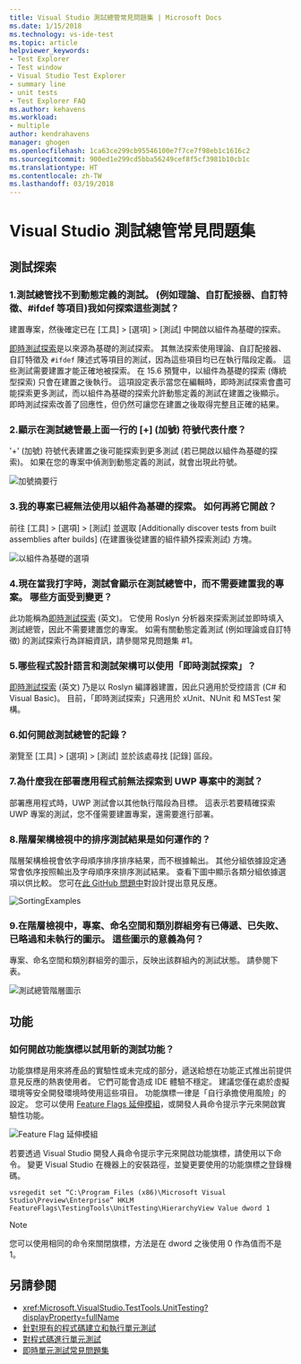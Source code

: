 ```yaml
---
title: Visual Studio 測試總管常見問題集 | Microsoft Docs
ms.date: 1/15/2018
ms.technology: vs-ide-test
ms.topic: article
helpviewer_keywords:
- Test Explorer
- Test window
- Visual Studio Test Explorer
- summary line
- unit tests
- Test Explorer FAQ
ms.author: kehavens
ms.workload:
- multiple
author: kendrahavens
manager: ghogen
ms.openlocfilehash: 1ca63ce299cb95546100e7f7ce7f98eb1c1616c2
ms.sourcegitcommit: 900ed1e299cd5bba56249cef8f5cf3981b10cb1c
ms.translationtype: HT
ms.contentlocale: zh-TW
ms.lasthandoff: 03/19/2018
---
```

# <a name="visual-studio-test-explorer-faq"></a>Visual Studio 測試總管常見問題集

## <a name="test-discovery"></a>測試探索

### <a name="1-the-test-explorer-is-not-discovering-my-tests-that-are-dynamically-defined-for-example-theories-custom-adapters-custom-traits-ifdefs-etc-how-can-i-discover-these-tests"></a>1.測試總管找不到動態定義的測試。 (例如理論、自訂配接器、自訂特徵、#ifdef 等項目)我如何探索這些測試？

  建置專案，然後確定已在 [工具] > [選項] > [測試] 中開啟以組件為基礎的探索。

  [即時測試探索](https://go.microsoft.com/fwlink/?linkid=862824)是以來源為基礎的測試探索。 其無法探索使用理論、自訂配接器、自訂特徵及 `#ifdef` 陳述式等項目的測試，因為這些項目均已在執行階段定義。 這些測試需要建置才能正確地被探索。 在 15.6 預覽中，以組件為基礎的探索 (傳統型探索) 只會在建置之後執行。 這項設定表示當您在編輯時，即時測試探索會盡可能探索更多測試，而以組件為基礎的探索允許動態定義的測試在建置之後顯示。 即時測試探索改善了回應性，但仍然可讓您在建置之後取得完整且正確的結果。

### <a name="2-what-does-the--plus-symbol-that-appears-in-the-top-line-of-test-explorer-mean"></a>2.顯示在測試總管最上面一行的 [+] \(加號\) 符號代表什麼？

  '+' (加號) 符號代表建置之後可能探索到更多測試 (若已開啟以組件為基礎的探索)。 如果在您的專案中偵測到動態定義的測試，就會出現此符號。

  ![加號摘要行](media/testex-plussymbol.png)

### <a name="3-assembly-based-discovery-is-no-longer-working-for-my-project-how-do-i-turn-it-back-on"></a>3.我的專案已經無法使用以組件為基礎的探索。 如何再將它開啟？

  前往 [工具] > [選項] > [測試] 並選取 [Additionally discover tests from built assemblies after builds] \(在建置後從建置的組件額外探索測試\) 方塊。

  ![以組件為基礎的選項](media/testex-toolsoptions.png)

### <a name="4-tests-now-appear-in-test-explorer-while-i-type-without-having-to-build-my-project-what-changed"></a>4.現在當我打字時，測試會顯示在測試總管中，而不需要建置我的專案。 哪些方面受到變更？

  此功能稱為[即時測試探索](https://go.microsoft.com/fwlink/?linkid=862824) \(英文\)。 它使用 Roslyn 分析器來探索測試並即時填入測試總管，因此不需要建置您的專案。 如需有關動態定義測試 (例如理論或自訂特徵) 的測試探索行為詳細資訊，請參閱常見問題集 #1。

### <a name="5-what-languages-and-test-frameworks-can-use-real-time-test-discovery"></a>5.哪些程式設計語言和測試架構可以使用「即時測試探索」？

  [即時測試探索](https://go.microsoft.com/fwlink/?linkid=862824) \(英文\) 乃是以 Roslyn 編譯器建置，因此只適用於受控語言 (C# 和 Visual Basic)。 目前，「即時測試探索」只適用於 xUnit、NUnit 和 MSTest 架構。

### <a name="6-how-can-i-turn-on-logs-for-the-test-explorer"></a>6.如何開啟測試總管的記錄？

  瀏覽至 [工具] > [選項] > [測試] 並於該處尋找 [記錄] 區段。

### <a name="7-why-are-my-tests-in-uwp-projects-not-discovered-until-i-deploy-my-app"></a>7.為什麼我在部署應用程式前無法探索到 UWP 專案中的測試？

  部署應用程式時，UWP 測試會以其他執行階段為目標。 這表示若要精確探索 UWP 專案的測試，您不僅需要建置專案，還需要進行部署。

### <a name="8-how-does-sorting-test-results-work-in-the-hierarchy-view"></a>8.階層架構檢視中的排序測試結果是如何運作的？

  階層架構檢視會依字母順序排序排序結果，而不根據輸出。 其他分組依據設定通常會依序按照輸出及字母順序來排序測試結果。 查看下圖中顯示各類分組依據選項以供比較。 您可在[此 GitHub 問題中](https://github.com/Microsoft/vstest/issues/1425)對設計提出意見反應。

  ![SortingExamples](media/testex-sortingex.png)

### <a name="9-in-the-hierarchy-view-there-are-passed-failed-skipped-and-not-run-icons-next-to-the-project-namespace-and-class-groupings-what-do-these-icons-mean"></a>9.在階層檢視中，專案、命名空間和類別群組旁有已傳遞、已失敗、已略過和未執行的圖示。 這些圖示的意義為何？

  專案、命名空間和類別群組旁的圖示，反映出該群組內的測試狀態。 請參閱下表。

  ![測試總管階層圖示](media/testex-hierarchyicons.png)

## <a name="features"></a>功能

### <a name="how-can-i-turn-on-feature-flags-to-try-out-new-testing-features"></a>如何開啟功能旗標以試用新的測試功能？

功能旗標是用來將產品的實驗性或未完成的部分，遞送給想在功能正式推出前提供意見反應的熱衷使用者。 它們可能會造成 IDE 體驗不穩定。 建議您僅在處於虛擬環境等安全開發環境時使用這些項目。 功能旗標一律是「自行承擔使用風險」的設定。 您可以使用 [Feature Flags 延伸模組](https://marketplace.visualstudio.com/items?itemName=PaulHarrington.FeatureFlagsExtension)，或開發人員命令提示字元來開啟實驗性功能。

![Feature Flag 延伸模組](media/testex-featureflag.png)

若要透過 Visual Studio 開發人員命令提示字元來開啟功能旗標，請使用以下命令。 變更 Visual Studio 在機器上的安裝路徑，並變更要使用的功能旗標之登錄機碼。

```shell
vsregedit set “C:\Program Files (x86)\Microsoft Visual Studio\Preview\Enterprise” HKLM FeatureFlags\TestingTools\UnitTesting\HierarchyView Value dword 1
```

> [!NOTE]
> 您可以使用相同的命令來關閉旗標，方法是在 dword 之後使用 0 作為值而不是 1。

## <a name="see-also"></a>另請參閱

- <xref:Microsoft.VisualStudio.TestTools.UnitTesting?displayProperty=fullName>
- [針對現有的程式碼建立和執行單元測試](http://msdn.microsoft.com/e8370b93-085b-41c9-8dec-655bd886f173)
- [對程式碼進行單元測試](unit-test-your-code.md)
- [即時單元測試常見問題集](live-unit-testing-faq.md)